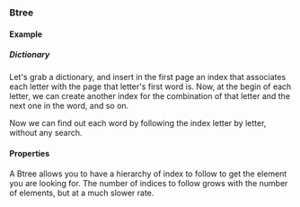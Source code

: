 ### Btree

#### Example

##### Dictionary

Let's grab a dictionary, and insert in the first page an index that associates
each letter with the page that letter's first word is. Now, at the begin of
each letter, we can create another index for the combination of that letter and
the next one in the word, and so on.

Now we can find out each word by following the index letter by letter, without
any search.

#### Properties

A Btree allows you to have a hierarchy of index to follow to get the element
you are looking for. The number of indices to follow grows with the number of
elements, but at a much slower rate.
